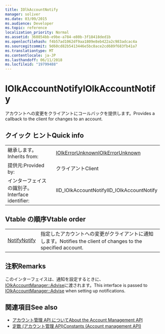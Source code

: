 ```yaml
---
title: IOlkAccountNotify
manager: soliver
ms.date: 03/09/2015
ms.audience: Developer
ms.topic: reference
localization_priority: Normal
ms.assetid: 360854bb-e9be-a784-e80b-3f18418ded1b
ms.openlocfilehash: f4b57ad1062df9aa1809e8eb422a2c983adcac4a
ms.sourcegitcommit: 9d60cd82b5413446e5bc8ace2cd689f683fb41a7
ms.translationtype: MT
ms.contentlocale: ja-JP
ms.lasthandoff: 06/11/2018
ms.locfileid: "19799488"
---
```

# <a name="iolkaccountnotify"></a><span data-ttu-id="7485c-102">IOlkAccountNotify</span><span class="sxs-lookup"><span data-stu-id="7485c-102">IOlkAccountNotify</span></span>

<span data-ttu-id="7485c-103">アカウントへの変更をクライアントにコールバックを提供します。</span><span class="sxs-lookup"><span data-stu-id="7485c-103">Provides a callback to the client for changes to an account.</span></span>
  
## <a name="quick-info"></a><span data-ttu-id="7485c-104">クイック ヒント</span><span class="sxs-lookup"><span data-stu-id="7485c-104">Quick info</span></span>

|||
|:-----|:-----|
|<span data-ttu-id="7485c-105">継承します。</span><span class="sxs-lookup"><span data-stu-id="7485c-105">Inherits from:</span></span>  <br/> |[<span data-ttu-id="7485c-106">IOlkErrorUnknown</span><span class="sxs-lookup"><span data-stu-id="7485c-106">IOlkErrorUnknown</span></span>](iolkerrorunknown.md) <br/> |
|<span data-ttu-id="7485c-107">提供元:</span><span class="sxs-lookup"><span data-stu-id="7485c-107">Provided by:</span></span>  <br/> | <span data-ttu-id="7485c-108">クライアント</span><span class="sxs-lookup"><span data-stu-id="7485c-108">Client</span></span>  <br/> |
|<span data-ttu-id="7485c-109">インターフェイスの識別子。</span><span class="sxs-lookup"><span data-stu-id="7485c-109">Interface identifier:</span></span>  <br/> |<span data-ttu-id="7485c-110">IID_IOlkAccountNotify</span><span class="sxs-lookup"><span data-stu-id="7485c-110">IID_IOlkAccountNotify</span></span>  <br/> |
   
## <a name="vtable-order"></a><span data-ttu-id="7485c-111">Vtable の順序</span><span class="sxs-lookup"><span data-stu-id="7485c-111">Vtable order</span></span>

|||
|:-----|:-----|
|[<span data-ttu-id="7485c-112">Notify</span><span class="sxs-lookup"><span data-stu-id="7485c-112">Notify</span></span>](iolkaccountnotify-notify.md) <br/> |<span data-ttu-id="7485c-113">指定したアカウントへの変更がクライアントに通知します。</span><span class="sxs-lookup"><span data-stu-id="7485c-113">Notifies the client of changes to the specified account.</span></span>  <br/> |
   
## <a name="remarks"></a><span data-ttu-id="7485c-114">注釈</span><span class="sxs-lookup"><span data-stu-id="7485c-114">Remarks</span></span>

<span data-ttu-id="7485c-115">このインターフェイスは、通知を設定するときに、 [IOlkAccountManager::Advise](iolkaccountmanager-advise.md)に渡されます。</span><span class="sxs-lookup"><span data-stu-id="7485c-115">This interface is passed to [IOlkAccountManager::Advise](iolkaccountmanager-advise.md) when setting up notifications.</span></span> 
  
## <a name="see-also"></a><span data-ttu-id="7485c-116">関連項目</span><span class="sxs-lookup"><span data-stu-id="7485c-116">See also</span></span>

- [<span data-ttu-id="7485c-117">アカウント管理 API について</span><span class="sxs-lookup"><span data-stu-id="7485c-117">About the Account Management API</span></span>](about-the-account-management-api.md) 
- [<span data-ttu-id="7485c-118">定数 (アカウント管理 API)</span><span class="sxs-lookup"><span data-stu-id="7485c-118">Constants (Account management API)</span></span>](constants-account-management-api.md)

